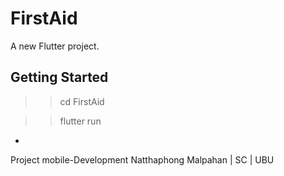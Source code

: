 # FirstAid

A new Flutter project.

## Getting Started
>> cd FirstAid

>> flutter run

-
Project mobile-Development
Natthaphong Malpahan | SC | UBU
